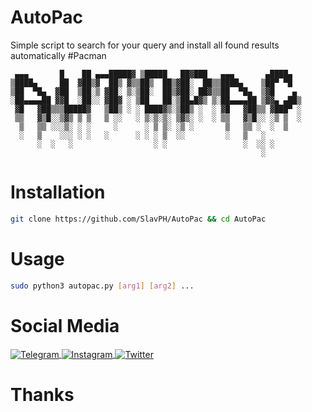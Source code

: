 # AutoPac
Simple script to search for your query and install all found results automatically #Pacman

```
 ▄▄▄       █    ██ ▄▄▄█████▓ ▒█████   ██▓███   ▄▄▄       ▄████▄  
▒████▄     ██  ▓██▒▓  ██▒ ▓▒▒██▒  ██▒▓██░  ██▒▒████▄    ▒██▀ ▀█  
▒██  ▀█▄  ▓██  ▒██░▒ ▓██░ ▒░▒██░  ██▒▓██░ ██▓▒▒██  ▀█▄  ▒▓█    ▄ 
░██▄▄▄▄██ ▓▓█  ░██░░ ▓██▓ ░ ▒██   ██░▒██▄█▓▒ ▒░██▄▄▄▄██ ▒▓▓▄ ▄██▒
 ▓█   ▓██▒▒▒█████▓   ▒██▒ ░ ░ ████▓▒░▒██▒ ░  ░ ▓█   ▓██▒▒ ▓███▀ ░
 ▒▒   ▓▒█░░▒▓▒ ▒ ▒   ▒ ░░   ░ ▒░▒░▒░ ▒▓▒░ ░  ░ ▒▒   ▓▒█░░ ░▒ ▒  ░
  ▒   ▒▒ ░░░▒░ ░ ░     ░      ░ ▒ ▒░ ░▒ ░       ▒   ▒▒ ░  ░  ▒   
  ░   ▒    ░░░ ░ ░   ░      ░ ░ ░ ▒  ░░         ░   ▒   ░        
      ░  ░   ░                  ░ ░                 ░  ░░ ░      
                                                        ░        
```


# Installation
```bash
git clone https://github.com/SlavPH/AutoPac && cd AutoPac
```

# Usage
```bash
sudo python3 autopac.py [arg1] [arg2] ...
```

# Social Media
<p align="left">
    <a href=https://t.me/theslavph>
            <img src="https://img.shields.io/badge/TheSlavPH-white?style=flat&logo=telegram" align="center" alt="Telegram" />
    </a>
    <a href=https://www.instagram.com/theslavph>
            <img src="https://img.shields.io/badge/theslavph-white?style=flat&logo=instagram" align="center" alt="Instagram" />
    </a>
    <a href=https://www.twitter.com/TheSlavPH>
            <img src="https://img.shields.io/badge/theslavph-white?style=flat&logo=twitter" align="center" alt="Twitter" />
    </a>
</p>

# Thanks
